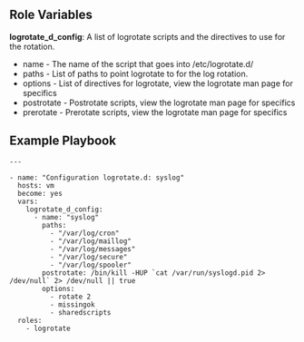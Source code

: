 ## Role Variables

**logrotate_d_config**: A list of logrotate scripts and the directives to use for the rotation.

* name - The name of the script that goes into /etc/logrotate.d/<name>
* paths - List of paths to point logrotate to for the log rotation.
* options - List of directives for logrotate, view the logrotate man page for specifics
* postrotate - Postrotate scripts, view the logrotate man page for specifics
* prerotate - Prerotate scripts, view the logrotate man page for specifics


## Example Playbook
```
---

- name: "Configuration logrotate.d: syslog"
  hosts: vm
  become: yes
  vars:
    logrotate_d_config:
      - name: "syslog"
        paths:
          - "/var/log/cron"
          - "/var/log/maillog"
          - "/var/log/messages"
          - "/var/log/secure"
          - "/var/log/spooler"
        postrotate: /bin/kill -HUP `cat /var/run/syslogd.pid 2> /dev/null` 2> /dev/null || true
        options:
          - rotate 2
          - missingok
          - sharedscripts
  roles:
    - logrotate
```
